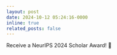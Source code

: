 ```yaml
---
layout: post
date: 2024-10-12 05:24:16-0000
inline: true
related_posts: false
---
```


Receive a NeurIPS 2024 Scholar Award! :medal_sports: